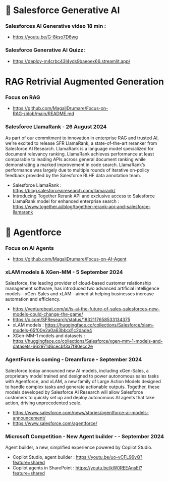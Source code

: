 
#  🚀  Salesforce Generative AI

### Salesforces AI Generative video 18 min : 
- https://youtu.be/G-8kso7D6wg

### Salesforce Generative AI Quizz: 
- https://deploy-m4crbc43l4yds9baeoex66.streamlit.app/

# RAG Retrivial Augmented Generation 
### Focus on RAG 
- https://github.com/MagaliDrumare/Focus-on-RAG-/blob/main/README.md

### Salesforce LlamaRank - 26 August 2024
As part of our commitment to innovation in enterprise RAG and trusted AI, we're excited to release SFR LlamaRank, a state-of-the-art reranker from Salesforce AI Research. LlamaRank is a language model specialized for document relevancy ranking. LlamaRank achieves performance at least comparable to leading APIs across general document ranking while demonstrating a marked improvement in code search. LlamaRank’s performance was largely due to multiple rounds of iterative on-policy feedback provided by the Salesforce RLHF data annotation team.
- Salesforce LlamaRank : https://blog.salesforceairesearch.com/llamarank/
- Introducing Together Rerank API and exclusive access to Salesforce LlamaRank model for enhanced enterprise search : https://www.together.ai/blog/together-rerank-api-and-salesforce-llamarank

# 🚀  Agentforce 

### Focus on AI Agents 
- https://github.com/MagaliDrumare/Focus-on-AI-Agent

### xLAM models & XGen-MM - 5 September 2024 
Salesforce, the leading provider of cloud-based customer relationship management software, has introduced two advanced artificial intelligence models—xGen-Sales and xLAM—aimed at helping businesses increase automation and efficiency.
- https://venturebeat.com/ai/is-ai-the-future-of-sales-salesforces-new-models-could-change-the-game/
- https://x.com/SFResearch/status/1832117658533134375
- xLAM models : https://huggingface.co/collections/Salesforce/xlam-models-65f00e2a0a63bbcd1c2dade4
- XGen-MM-1 models and datasets : https://huggingface.co/collections/Salesforce/xgen-mm-1-models-and-datasets-662971d6cecbf3a7f80ecc2e

### AgentForce is coming - Dreamforce - September 2024
Salesforce today announced new AI models, including xGen-Sales, a proprietary model trained and designed to power autonomous sales tasks with Agentforce, and xLAM, a new family of Large Action Models designed to handle complex tasks and generate actionable outputs. Together, these models developed by Salesforce AI Research will allow Salesforce customers to quickly set up and deploy autonomous AI agents that take action, driving unprecedented scale.
- https://www.salesforce.com/news/stories/agentforce-ai-models-announcement/
- https://www.salesforce.com/agentforce/

### Microsoft Competition - New Agent builder - - September 2024
Agent builder, a new, simplified experience powered by Copilot Studio.
- Copilot Studio, agent builder : https://youtu.be/uo-vCFL96yQ?feature=shared
- Copilot agents in SharePoint : https://youtu.be/kW0REEAnsEI?feature=shared
  


